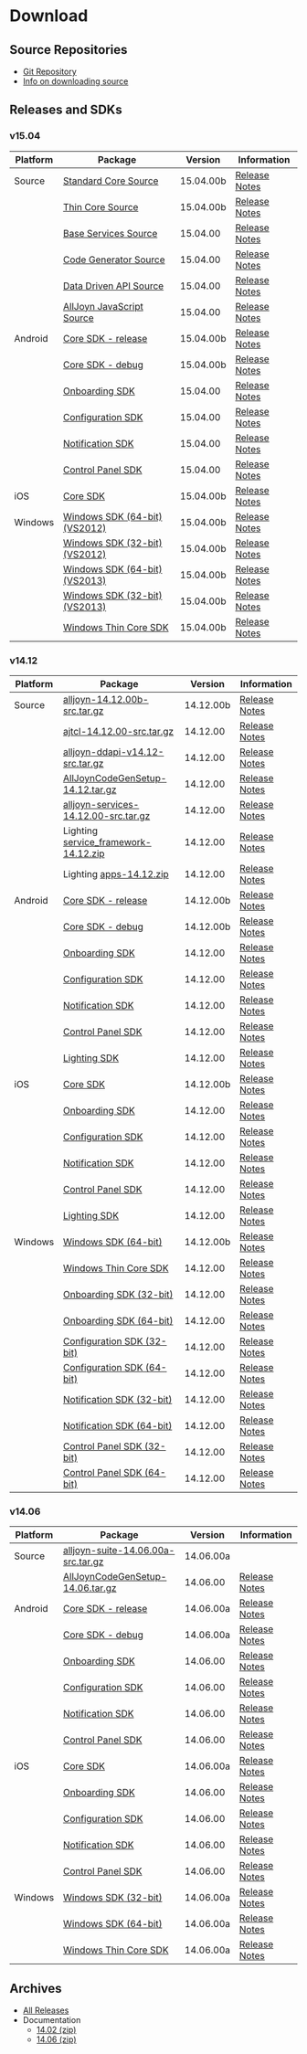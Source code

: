# Download

## Source Repositories
* [Git Repository][git-repo]
* [Info on downloading source][download-source-info]

## Releases and SDKs
### v15.04
|Platform  |Package   |Version   |Information
|----------|----------|----------|-----------
|Source    |[Standard Core Source][source-alljoyn-1504b]                        |15.04.00b|[Release Notes][core-notes-1504]
|          |[Thin Core Source][source-ajtcl-1504b]                              |15.04.00b|[Release Notes][core-notes-1504]
|          |[Base Services Source][source-base-services-1504]                   |15.04.00 |[Release Notes][base-services-notes-1504]
|          |[Code Generator Source][codegen-1504]                               |15.04.00|[Release Notes][codegen-notes-1504]
|          |[Data Driven API Source][source-ddapi-1504]                         |15.04.00|[Release Notes][ddapi-notes-1504]
|          |[AllJoyn JavaScript Source][source-alljoyn-js-1504]                 |15.04.00|[Release Notes][alljoyn-js-notes-1504]
|Android   |[Core SDK - release][android-core-rel-1504b]                        |15.04.00b|[Release Notes][core-notes-1504]
|          |[Core SDK - debug][android-core-debug-1504b]                        |15.04.00b|[Release Notes][core-notes-1504]
|          |[Onboarding SDK][android-onboarding-1504]                           |15.04.00 |[Release Notes][base-services-notes-1504]
|          |[Configuration SDK][android-config-1504]                            |15.04.00 |[Release Notes][base-services-notes-1504]
|          |[Notification SDK][android-notif-1504]                              |15.04.00 |[Release Notes][base-services-notes-1504]
|          |[Control Panel SDK][android-controlpanel-1504]                      |15.04.00 |[Release Notes][base-services-notes-1504]
|iOS       |[Core SDK][ios-core-1504b]                                          |15.04.00b|[Release Notes][core-notes-1504]
|Windows   |[Windows SDK (64-bit) (VS2012)][win-64bit-vs2012-core-1504b]        |15.04.00b|[Release Notes][core-notes-1504]
|          |[Windows SDK (32-bit) (VS2012)][win-32bit-vs2012-core-1504b]        |15.04.00b|[Release Notes][core-notes-1504]
|          |[Windows SDK (64-bit) (VS2013)][win-64bit-vs2013-core-1504b]        |15.04.00b|[Release Notes][core-notes-1504]
|          |[Windows SDK (32-bit) (VS2013)][win-32bit-vs2013-core-1504b]        |15.04.00b|[Release Notes][core-notes-1504]
|          |[Windows Thin Core SDK][win-thin-1504b]                             |15.04.00b|[Release Notes][core-notes-1504]

### v14.12
|Platform  |Package   |Version   |Information
|----------|----------|----------|-----------
|Source    |[alljoyn-14.12.00b-src.tar.gz][source-alljoyn-1412]|14.12.00b|[Release Notes][core-notes-1412]
|          |[ajtcl-14.12.00-src.tar.gz][source-ajtcl-1412]|14.12.00|[Release Notes][core-notes-1412]
|          |[alljoyn-ddapi-v14.12-src.tar.gz][ddapi]|14.12.00|[Release Notes][ddapi-crn]
|          |[AllJoynCodeGenSetup-14.12.tar.gz][codegen-1412]|14.12.00|[Release Notes][codegen-notes-1412]
|          |[alljoyn-services-14.12.00-src.tar.gz][source-base-services-1412]|14.12.00|[Release Notes][base-services-notes-1412]
|          |Lighting [service_framework-14.12.zip][source-lighting-service_framework-1412]|14.12.00|[Release Notes][lighting-notes-1412]
|          |Lighting [apps-14.12.zip][source-lighting-apps-1412]|14.12.00|[Release Notes][lighting-notes-1412]
|Android   |[Core SDK - release][android-core-rel-1412]|14.12.00b|[Release Notes][core-notes-1412]
|          |[Core SDK - debug][android-core-debug-1412]|14.12.00b|[Release Notes][core-notes-1412]
|          |[Onboarding SDK][android-onboarding-1412]  |14.12.00 |[Release Notes][base-services-notes-1412]
|          |[Configuration SDK][android-config-1412]   |14.12.00 |[Release Notes][base-services-notes-1412]
|          |[Notification SDK][android-notif-1412]     |14.12.00 |[Release Notes][base-services-notes-1412]
|          |[Control Panel SDK][android-controlpanel-1412]|14.12.00 |[Release Notes][base-services-notes-1412]
|          |[Lighting SDK][android-lighting-1412]      |14.12.00 |[Release Notes][lighting-notes-1412]
|iOS       |[Core SDK][ios-core-1412]                  |14.12.00b|[Release Notes][core-notes-1412]
|          |[Onboarding SDK][ios-onboarding-1412]  |14.12.00|[Release Notes][base-services-notes-1412]
|          |[Configuration SDK][ios-config-1412]   |14.12.00|[Release Notes][base-services-notes-1412]
|          |[Notification SDK][ios-notif-1412]     |14.12.00|[Release Notes][base-services-notes-1412]
|          |[Control Panel SDK][ios-controlpanel-1412]|14.12.00|[Release Notes][base-services-notes-1412]
|          |[Lighting SDK][ios-lighting-1412]      |14.12.00 |[Release Notes][lighting-notes-1412]
|Windows   |[Windows SDK (64-bit)][win-64bit-core-1412]|14.12.00b|[Release Notes][core-notes-1412]
|          |[Windows Thin Core SDK][win-thin-1412]     |14.12.00|[Release Notes][core-notes-1412]
|          |[Onboarding SDK (32-bit)][win32-onboarding-1412]  |14.12.00 |[Release Notes][base-services-notes-1412]
|          |[Onboarding SDK (64-bit)][win64-onboarding-1412]  |14.12.00 |[Release Notes][base-services-notes-1412]
|          |[Configuration SDK (32-bit)][win32-config-1412]   |14.12.00 |[Release Notes][base-services-notes-1412]
|          |[Configuration SDK (64-bit)][win64-config-1412]   |14.12.00 |[Release Notes][base-services-notes-1412]
|          |[Notification SDK (32-bit)][win32-notif-1412]     |14.12.00 |[Release Notes][base-services-notes-1412]
|          |[Notification SDK (64-bit)][win64-notif-1412]     |14.12.00 |[Release Notes][base-services-notes-1412]
|          |[Control Panel SDK (32-bit)][win32-controlpanel-1412]|14.12.00 |[Release Notes][base-services-notes-1412]
|          |[Control Panel SDK (64-bit)][win64-controlpanel-1412]|14.12.00 |[Release Notes][base-services-notes-1412]

### v14.06
|Platform  |Package   |Version   |Information
|----------|----------|----------|-----------
|Source    |[alljoyn-suite-14.06.00a-src.tar.gz][source-suite]|14.06.00a|&nbsp;
|          |[AllJoynCodeGenSetup-14.06.tar.gz][codegen]|14.06.00|[Release Notes][codegen-notes]
|Android   |[Core SDK - release][android-core-rel]|14.06.00a|[Release Notes][core-notes]
|          |[Core SDK - debug][android-core-debug]|14.06.00a|[Release Notes][core-notes]
|          |[Onboarding SDK][android-onboarding]  |14.06.00 |[Release Notes][base-services-notes]
|          |[Configuration SDK][android-config]   |14.06.00 |[Release Notes][base-services-notes]
|          |[Notification SDK][android-notif]     |14.06.00 |[Release Notes][base-services-notes]
|          |[Control Panel SDK][android-controlpanel]|14.06.00 |[Release Notes][base-services-notes]
|iOS       |[Core SDK][ios-core]                  |14.06.00a|[Release Notes][core-notes]
|          |[Onboarding SDK][ios-onboarding]      |14.06.00 |[Release Notes][base-services-notes]
|          |[Configuration SDK][ios-config]       |14.06.00 |[Release Notes][base-services-notes]
|          |[Notification SDK][ios-notif]         |14.06.00 |[Release Notes][base-services-notes]
|          |[Control Panel SDK][ios-controlpanel] |14.06.00 |[Release Notes][base-services-notes]
|Windows   |[Windows SDK (32-bit)][win-32bit-core]|14.06.00a|[Release Notes][core-notes]
|          |[Windows SDK (64-bit)][win-64bit-core]|14.06.00a|[Release Notes][core-notes]
|          |[Windows Thin Core SDK][win-thin]     |14.06.00a|[Release Notes][core-notes]

## Archives

* [All Releases][all-releases]
* Documentation
  * [14.02 (zip)][14-02-00-zip]
  * [14.06 (zip)][14-06-00-zip]

[ddapi-notes-1504]:            https://wiki.allseenalliance.org/datadriven/ddapi_15.04_release_review
[alljoyn-js-notes-1504]:       https://git.allseenalliance.org/cgit/core/alljoyn-js.git/tree/ReleaseNotes.txt?h=RB15.04
[source-ddapi-1504]:           https://allseenalliance.org/releases/alljoyn/15.04/alljoyn-ddapi-v15.04-src.tar.gz
[source-alljoyn-js-1504]:      https://allseenalliance.org/releases/alljoyn/15.04/alljoyn-js-15.04.00-src.tar.gz
[source-base-services-1504]:   https://allseenalliance.org/releases/alljoyn/15.04/alljoyn-services-15.04.00-src.tar.gz
[base-services-notes-1504]:    https://wiki.allseenalliance.org/baseservices/base_services_15.04_release_review
[codegen-1504]:                https://allseenalliance.org/releases/alljoyn/15.04/AllJoynCodeGenSetup-15.04.tar.gz
[codegen-notes-1504]:          https://wiki.allseenalliance.org/devtools/developer_tools_15.04_release_review
[android-onboarding-1504]:     https://allseenalliance.org/releases/alljoyn/15.04/alljoyn-onboarding-service-framework-15.04.00-android-sdk-rel.zip
[android-config-1504]:         https://allseenalliance.org/releases/alljoyn/15.04/alljoyn-config-service-framework-15.04.00-android-sdk-rel.zip
[android-notif-1504]:          https://allseenalliance.org/releases/alljoyn/15.04/alljoyn-notification-service-framework-15.04.00-android-sdk-rel.zip
[android-controlpanel-1504]:   https://allseenalliance.org/releases/alljoyn/15.04/alljoyn-controlpanel-service-framework-15.04.00-android-sdk-rel.zip

[core-notes-1504]:             https://wiki.allseenalliance.org/core/core_15.04_release_review
[source-alljoyn-1504b]:        https://allseenalliance.org/releases/alljoyn/15.04/alljoyn-15.04.00b-src.tar.gz
[source-ajtcl-1504b]:          https://allseenalliance.org/releases/alljoyn/15.04/ajtcl-15.04.00b-src.tar.gz
[android-core-rel-1504b]:      https://allseenalliance.org/releases/alljoyn/15.04/alljoyn-15.04.00b-android-sdk-rel.zip
[android-core-debug-1504b]:    https://allseenalliance.org/releases/alljoyn/15.04/alljoyn-15.04.00b-android-sdk-dbg.zip
[ios-core-1504b]:              https://allseenalliance.org/releases/alljoyn/15.04/alljoyn-15.04.00b-osx_ios-sdk.zip
[win-64bit-vs2012-core-1504b]: https://allseenalliance.org/releases/alljoyn/15.04/alljoyn-15.04.00b-win7x64vs2012-sdk.zip
[win-32bit-vs2012-core-1504b]: https://allseenalliance.org/releases/alljoyn/15.04/alljoyn-15.04.00b-win7x86vs2012-sdk.zip
[win-64bit-vs2013-core-1504b]: https://allseenalliance.org/releases/alljoyn/15.04/alljoyn-15.04.00b-win7x64vs2013-sdk.zip
[win-32bit-vs2013-core-1504b]: https://allseenalliance.org/releases/alljoyn/15.04/alljoyn-15.04.00b-win7x86vs2013-sdk.zip
[win-thin-1504b]:              https://allseenalliance.org/releases/alljoyn/15.04/alljoyn-15.04.00b-thin_client-sdk-windows.zip

[source-lighting-service_framework-1412]: https://git.allseenalliance.org/cgit/lighting/service_framework.git/snapshot/service_framework-14.12.zip
[source-lighting-apps-1412]: https://git.allseenalliance.org/cgit/lighting/apps.git/snapshot/apps-14.12.zip
[lighting-notes-1412]: https://wiki.allseenalliance.org/lighting/lighting_14.12_release_review
[android-lighting-1412]: https://allseenalliance.org/releases/alljoyn/14.12/Lighting_SDK_Android_14_12_beta.zip
[ios-lighting-1412]: https://allseenalliance.org/releases/alljoyn/14.12/Lighting_SDK_iOS_14_12_beta.zip

[source-base-services-1412]: https://allseenalliance.org/releases/alljoyn/14.12/alljoyn-services-14.12.00-src.tar.gz
[base-services-notes-1412]: https://wiki.allseenalliance.org/baseservices/base_services_14.12_release_review
[android-onboarding-1412]: https://allseenalliance.org/releases/alljoyn/14.12/alljoyn-onboarding-service-framework-14.12.00-android-sdk-rel.zip
[android-config-1412]: https://allseenalliance.org/releases/alljoyn/14.12/alljoyn-config-service-framework-14.12.00-android-sdk-rel.zip
[android-notif-1412]: https://allseenalliance.org/releases/alljoyn/14.12/alljoyn-notification-service-framework-14.12.00-android-sdk-rel.zip
[android-controlpanel-1412]: https://allseenalliance.org/releases/alljoyn/14.12/alljoyn-controlpanel-service-framework-14.12.00-android-sdk-rel.zip
[ios-onboarding-1412]: https://allseenalliance.org/releases/alljoyn/14.12/alljoyn-onboarding-service-framework-14.12.00-ios-sdk-rel.zip
[ios-config-1412]: https://allseenalliance.org/releases/alljoyn/14.12/alljoyn-config-service-framework-14.12.00-ios-sdk-rel.zip
[ios-notif-1412]: https://allseenalliance.org/releases/alljoyn/14.12/alljoyn-notification-service-framework-14.12.00-ios-sdk-rel.zip
[ios-controlpanel-1412]: https://allseenalliance.org/releases/alljoyn/14.12/alljoyn-controlpanel-service-framework-14.12.00-ios-sdk-rel.zip
[win32-onboarding-1412]: https://allseenalliance.org/releases/alljoyn/14.12/alljoyn-onboarding-service-framework-14.12.00-win7x86-sdk-rel.zip
[win64-onboarding-1412]: https://allseenalliance.org/releases/alljoyn/14.12/alljoyn-onboarding-service-framework-14.12.00-win7x86_64-sdk-rel.zip
[win32-config-1412]: https://allseenalliance.org/releases/alljoyn/14.12/alljoyn-config-service-framework-14.12.00-win7x86-sdk-rel.zip
[win64-config-1412]: https://allseenalliance.org/releases/alljoyn/14.12/alljoyn-config-service-framework-14.12.00-win7x86_64-sdk-rel.zip
[win32-notif-1412]: https://allseenalliance.org/releases/alljoyn/14.12/alljoyn-notification-service-framework-14.12.00-win7x86-sdk-rel.zip
[win64-notif-1412]: https://allseenalliance.org/releases/alljoyn/14.12/alljoyn-notification-service-framework-14.12.00-win7x86_64-sdk-rel.zip
[win32-controlpanel-1412]: https://allseenalliance.org/releases/alljoyn/14.12/alljoyn-controlpanel-service-framework-14.12.00-win7x86-sdk-rel.zip
[win64-controlpanel-1412]: https://allseenalliance.org/releases/alljoyn/14.12/alljoyn-controlpanel-service-framework-14.12.00-win7x86_64-sdk-rel.zip

[core-notes-1412]: https://wiki.allseenalliance.org/core/core_14.12_release_review
[source-alljoyn-1412]: https://allseenalliance.org/releases/alljoyn/14.12/alljoyn-14.12.00b-src.tar.gz
[source-ajtcl-1412]: https://allseenalliance.org/releases/alljoyn/14.12/ajtcl-14.12.00-src.tar.gz
[codegen-1412]:https://allseenalliance.org/releases/alljoyn/14.12/AllJoynCodeGenSetup-14.12.tar.gz
[codegen-notes-1412]:https://wiki.allseenalliance.org/devtools/developer_tools_14.12_release_review
[android-core-rel-1412]: https://allseenalliance.org/releases/alljoyn/14.12/alljoyn-14.12.00b-android-sdk-rel.zip
[android-core-debug-1412]: https://allseenalliance.org/releases/alljoyn/14.12/alljoyn-14.12.00b-android-sdk-dbg.zip
[ios-core-1412]: https://allseenalliance.org/releases/alljoyn/14.12/alljoyn-14.12.00b-osx_ios-sdk.zip
[win-64bit-core-1412]: https://allseenalliance.org/releases/alljoyn/14.12/alljoyn-14.12.00b-win7x64vs2013-sdk.zip
[win-thin-1412]: https://allseenalliance.org/releases/alljoyn/14.12/alljoyn-14.12.00-thin_client-sdk-windows.zip

[source-suite]: https://allseenalliance.org/releases/alljoyn/14.06.00/alljoyn-suite-14.06.00a-src.tar.gz
[codegen]:https://allseenalliance.org/releases/alljoyn/14.06.00/AllJoynCodeGenSetup-14.06.tar.gz
[codegen-notes]:https://wiki.allseenalliance.org/devtools/developer_tools_14.06_release_review
[git-repo]: https://git.allseenalliance.org/cgit
[download-source-info]: https://wiki.allseenalliance.org/develop/downloading_the_source

[android-core-rel]: https://allseenalliance.org/releases/alljoyn/14.06.00/alljoyn-14.06.00a-android-sdk-rel.zip
[android-core-debug]: https://allseenalliance.org/releases/alljoyn/14.06.00/alljoyn-14.06.00a-android-sdk-dbg.zip
[android-onboarding]: https://allseenalliance.org/releases/alljoyn/14.06.00/alljoyn-onboarding-service-framework-14.06.00-android-sdk-rel.zip
[android-config]: https://allseenalliance.org/releases/alljoyn/14.06.00/alljoyn-config-service-framework-14.06.00-android-sdk-rel.zip
[android-notif]: https://allseenalliance.org/releases/alljoyn/14.06.00/alljoyn-notification-service-framework-14.06.00-android-sdk-rel.zip
[android-controlpanel]: https://allseenalliance.org/releases/alljoyn/14.06.00/alljoyn-controlpanel-service-framework-14.06.00-android-sdk-rel.zip

[ios-core]: https://allseenalliance.org/releases/alljoyn/14.06.00/alljoyn-14.06.00a-osx_ios-sdk.zip
[ios-onboarding]: https://allseenalliance.org/releases/alljoyn/14.06.00/alljoyn-onboarding-service-framework-14.06.00-ios-sdk-rel.zip
[ios-config]: https://allseenalliance.org/releases/alljoyn/14.06.00/alljoyn-config-service-framework-14.06.00-ios-sdk-rel.zip
[ios-notif]: https://allseenalliance.org/releases/alljoyn/14.06.00/alljoyn-notification-service-framework-14.06.00-ios-sdk-rel.zip
[ios-controlpanel]: https://allseenalliance.org/releases/alljoyn/14.06.00/alljoyn-controlpanel-service-framework-14.06.00-ios-sdk-rel.zip

[win-32bit-core]: https://allseenalliance.org/releases/alljoyn/14.06.00/alljoyn-14.06.00a-win7x86vs2012-sdk.zip
[win-64bit-core]: https://allseenalliance.org/releases/alljoyn/14.06.00/alljoyn-14.06.00a-win7x64vs2012-sdk.zip
[win-thin]: https://allseenalliance.org/releases/alljoyn/14.06.00/alljoyn-14.06.00a-thin_client-sdk-windows.zip

[all-releases]: https://allseenalliance.org/releases/alljoyn/

[core-notes]: https://wiki.allseenalliance.org/core/core_14.06_release_review
[base-services-notes]: https://wiki.allseenalliance.org/baseservices/base_services_14.06_release_review

[14-02-00-zip]: https://allseenalliance.org/sites/default/files/archives/alljoyn-docs-14.02.00.zip
[14-06-00-zip]: https://allseenalliance.org/sites/default/files/archives/alljoyn-docs-14.06.00.zip

[ddapi]: https://allseenalliance.org/releases/alljoyn/14.12/alljoyn-ddapi-v14.12-src.tar.gz
[ddapi-crn]: https://wiki.allseenalliance.org/datadriven/ddapi_14.12_release_review
